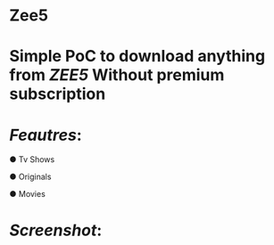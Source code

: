 # Zee5


# Simple PoC to download anything from *ZEE5* Without premium subscription


# _Feautres_:

  ● Tv Shows
  
  ● Originals
  
  ● Movies
  
  
# _Screenshot_:

  
